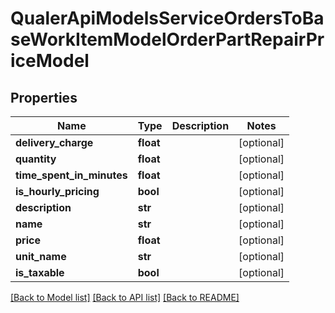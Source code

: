 # QualerApiModelsServiceOrdersToBaseWorkItemModelOrderPartRepairPriceModel

## Properties
Name | Type | Description | Notes
------------ | ------------- | ------------- | -------------
**delivery_charge** | **float** |  | [optional] 
**quantity** | **float** |  | [optional] 
**time_spent_in_minutes** | **float** |  | [optional] 
**is_hourly_pricing** | **bool** |  | [optional] 
**description** | **str** |  | [optional] 
**name** | **str** |  | [optional] 
**price** | **float** |  | [optional] 
**unit_name** | **str** |  | [optional] 
**is_taxable** | **bool** |  | [optional] 

[[Back to Model list]](../README.md#documentation-for-models) [[Back to API list]](../README.md#documentation-for-api-endpoints) [[Back to README]](../README.md)


